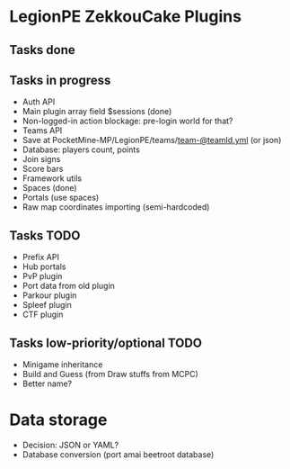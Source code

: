 LegionPE ZekkouCake Plugins
===

## Tasks done

## Tasks in progress
* Auth API
 * Main plugin array field $sessions (done)
 * Non-logged-in action blockage: pre-login world for that?
* Teams API
 * Save at PocketMine-MP/LegionPE/teams/team-@teamId.yml (or json)
 * Database: players count, points
 * Join signs
 * Score bars
* Framework utils
 * Spaces (done)
 * Portals (use spaces)
* Raw map coordinates importing (semi-hardcoded)

## Tasks TODO
* Prefix API
* Hub portals
* PvP plugin
 * Port data from old plugin
* Parkour plugin
* Spleef plugin
* CTF plugin

## Tasks low-priority/optional TODO
* Minigame inheritance
* Build and Guess (from Draw stuffs from MCPC)
 * Better name?

# Data storage
* Decision: JSON or YAML?
* Database conversion (port amai beetroot database)
